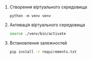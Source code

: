 
1. Створення віртуального середовища
    ```
    python -m venv venv
    ```

2. Активація віртуального середовища
    ```bash
    source ./venv/bin/activate
    ```

3. Встановлення залежностей
    ```bash
    pip install -r requirements.txt
    ```